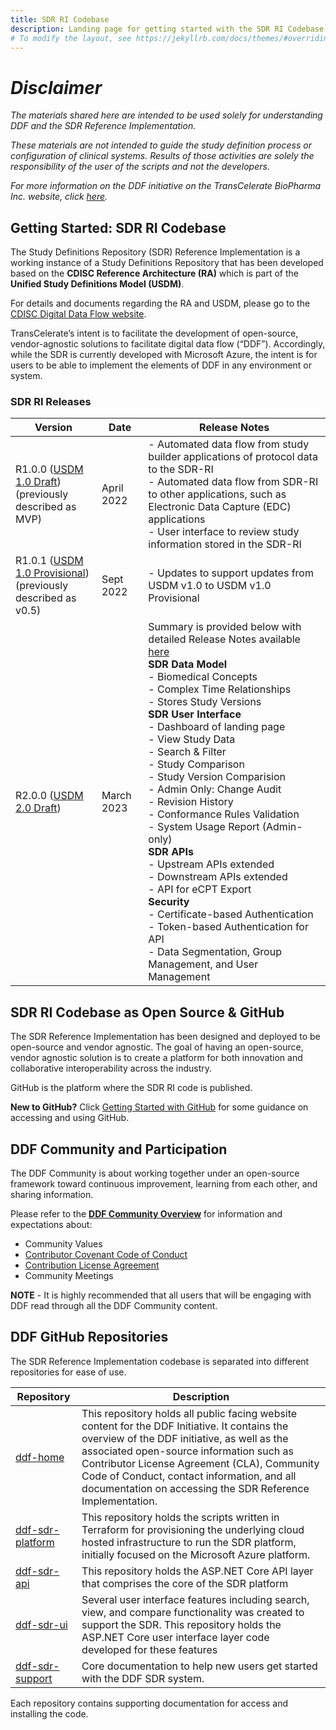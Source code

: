 ```yaml
---
title: SDR RI Codebase
description: Landing page for getting started with the SDR RI Codebase and GitHub basics
# To modify the layout, see https://jekyllrb.com/docs/themes/#overriding-theme-defaults
---
```

# *Disclaimer*

<em>The materials shared here are intended to be used solely for understanding DDF and the SDR Reference Implementation.</em>

<em>These materials are not intended to guide the study definition process or configuration of clinical systems. Results of those activities are solely the responsibility of the user of the scripts and not the developers. </em>

<em>For more information on the DDF initiative on the TransCelerate BioPharma Inc. website, click [here](https://www.transceleratebiopharmainc.com/initiatives/digital-data-flow/).</em>

## Getting Started: SDR RI Codebase

The Study Definitions Repository (SDR) Reference Implementation is a working instance of a Study Definitions Repository that has been developed based on the **CDISC Reference Architecture (RA)** which is part of the **Unified Study Definitions Model (USDM)**.  

For details and documents regarding the RA and USDM, please go to the [CDISC Digital Data Flow website](https://www.cdisc.org/ddf).

TransCelerate’s intent is to facilitate the development of open-source, vendor-agnostic solutions to facilitate digital data flow (“DDF”).  Accordingly, while the SDR is currently developed with Microsoft Azure, the intent is for users to be able to implement the elements of DDF in any environment or system.  

### SDR RI Releases


| Version                                                                                                                                                                                               | Date                                                                                                                                                                                                                                                                                                                                                                                                                                                                         | Release Notes                                                                                                                 |
|----------------------------------------------------------------------------------------------------------------------------------------------------------------------------------------------------|------------------------------------------------------------------------------------------------------------------------------------------------------------------------------------------------------------------------------------------------------------------------------------------------------------------------------------------------------------------------------------------------------------------------------------------------------------------------------------------------------|--------------------------------------------------------------------------------------------------------------------------------------|
| R1.0.0 ([USDM 1.0 Draft](https://github.com/transcelerate/ddf-home/blob/main/documents/USDM/USDM_RA_v1.0_(Draft).zip)) <br> (previously described as MVP)| April 2022 | - Automated data flow from study builder applications of protocol data to the SDR-RI <br> - Automated data flow from SDR-RI to other applications, such as Electronic Data Capture (EDC) applications <br> - User interface to review study information stored in the SDR-RI
| R1.0.1 ([USDM 1.0 Provisional](https://github.com/transcelerate/ddf-home/blob/main/documents/USDM/USDM_RA_v1.0_(Provisional).zip)) <br> (previously described as v0.5)| Sept 2022 | - Updates to support updates from USDM v1.0 to USDM v1.0 Provisional |
| R2.0.0 ([USDM 2.0 Draft](https://github.com/transcelerate/ddf-home/blob/main/documents/USDM/USDM_RA_v2.0_(Draft).zip)) | March 2023 | Summary is provided below with detailed Release Notes available [here](https://github.com/transcelerate/ddf-sdr-support/tree/main/documents) <br> **SDR Data Model** <br> - Biomedical Concepts <br> - Complex Time Relationships <br> - Stores Study Versions <br> **SDR User Interface** <br> - Dashboard of landing page <br> - View Study Data <br> - Search & Filter <br> - Study Comparison <br> - Study Version Comparision <br> - Admin Only: Change Audit <br> - Revision History <br> - Conformance Rules Validation <br> - System Usage Report (Admin-only) <br> **SDR APIs** <br> - Upstream APIs extended <br> - Downstream APIs extended <br> - API for eCPT Export <br> **Security** <br> - Certificate-based Authentication <br> - Token-based Authentication for API <br> - Data Segmentation, Group Management, and User Management  |



## SDR RI Codebase as Open Source & GitHub

The SDR Reference Implementation has been designed and deployed to be open-source and vendor agnostic.  The goal of having an open-source, vendor agnostic solution is to create a platform for both innovation and collaborative interoperability across the industry.

GitHub is the platform where the SDR RI code is published.  

**New to GitHub?** Click [Getting Started with GitHub](github-support.md) for some guidance on accessing and using GitHub.  

## DDF Community and Participation

The DDF Community is about working together under an open-source framework toward continuous improvement, learning from each other, and sharing information.

Please refer to the **[DDF Community Overview](community.md)** for information and expectations about:

- Community Values
- [Contributor Covenant Code of Conduct](code-of-conduct.md)
- [Contribution License Agreement](contributing.md)
- Community Meetings  

**NOTE** - It is highly recommended that all users that will be engaging with DDF read through all the DDF Community content.

## DDF GitHub Repositories

The SDR Reference Implementation codebase is separated into different repositories for ease of use.

| Repository                                                                        | Description                                                                                                                                                                                                                                                                                                                                        |
|-----------------------------------------------------------------------------------|----------------------------------------------------------------------------------------------------------------------------------------------------------------------------------------------------------------------------------------------------------------------------------------------------------------------------------------------------|
| [ddf-home](https://github.com/transcelerate/ddf-home)         | This repository holds all public facing website content for the DDF Initiative. It contains the overview of the DDF initiative, as well as the associated open-source information such as Contributor License Agreement (CLA), Community Code of Conduct, contact information, and all documentation on accessing the SDR Reference Implementation. |
| [ddf-sdr-platform](https://github.com/transcelerate/ddf-sdr-platform) | This repository holds the scripts written in Terraform for provisioning the underlying cloud hosted infrastructure to run the SDR platform, initially focused on the Microsoft Azure platform.                                                                                                                                                      |
| [ddf-sdr-api](https://github.com/transcelerate/ddf-sdr-api)           | This repository holds the ASP.NET Core API layer that comprises the core of the SDR platform                                                                                                                                                                                                                                                       |
| [ddf-sdr-ui](https://github.com/transcelerate/ddf-sdr-ui)             | Several user interface features including search, view, and compare functionality was created to support the SDR.  This repository holds the ASP.NET Core user interface layer code developed for these features                                                                                                                                  |
| [ddf-sdr-support](https://github.com/transcelerate/ddf-sdr-support)             | Core documentation to help new users get started with the DDF SDR system.                                                                                                                                                     |

Each repository contains supporting documentation for access and installing the code.

<!--- ### How-To Videos >
<!--- Several videos have been created to show steps a user would need to go through to provision a new instance of the SDR in their organization's local environment. >

<!--- NOTE: The instructions and guidance are based on deploying the code in Azure only. >

<!--- 1. [Environment Creation for SDR on Azure](https://www.youtube.com/watch?v=8k_fdwMNafY&list=PLMXS-Xt7Ou1KNUF-HQKQRRzqfPQEXWb1u&index=1)>
<!--- 2. [Deploying SDR code on Azure DevOps](https://www.youtube.com/watch?v=yulXnWUPbp8&list=PLMXS-Xt7Ou1KNUF-HQKQRRzqfPQEXWb1u&index=2)>
<!--- 3. [Azure PaaS Configurations](https://www.youtube.com/watch?v=MXLUbjDAqgs&list=PLMXS-Xt7Ou1KNUF-HQKQRRzqfPQEXWb1u&index=3)>
<!--- 4. [Application Data Setup and Smoke Test](https://www.youtube.com/watch?v=KQ7PPmGOz7A&list=PLMXS-Xt7Ou1KNUF-HQKQRRzqfPQEXWb1u&index=4)>
<!--- 5. [SonarQube Integration with Azure](https://www.youtube.com/watch?v=w11p7R10L2w&list=PLMXS-Xt7Ou1KNUF-HQKQRRzqfPQEXWb1u&index=5)>
<!--- 6. [SDR RI API Demo](https://www.youtube.com/watch?v=s9Qnzxy7HME&list=PLMXS-Xt7Ou1KNUF-HQKQRRzqfPQEXWb1u&index=7)>
<!--- 7. [SDR RI UI Demo](https://www.youtube.com/watch?v=223OgGvERRw&list=PLMXS-Xt7Ou1KNUF-HQKQRRzqfPQEXWb1u&index=6)>
